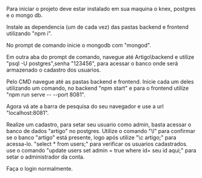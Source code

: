 Para iniciar o projeto deve estar instalado em sua maquina o knex, postgres e o mongo db.

Instale as dependencia (um de cada vez) das pastas backend e frontend utilizando "npm i".

No prompt de comando inicie o mongodb com "mongod".

Em outra aba do prompt de comando, navegue até Artigo\backend e utilize "psql -U postgres",senha "123456", para acessar o banco onde será armazenado o cadastro dos usuarios.

Pelo CMD navegue até as pastas backend e frontend. Inicie cada um deles utilizando um comando, no backend "npm start" e para o frontend utilize "npm run serve -- --port 8081".

Agora vá ate a barra de pesquisa do seu navegador e use a url "localhost:8081".

Realize um cadastro, para setar seu usuario como admin, basta acessar o banco de dados "artigo" no postgres. 
Utilize o comando "\l" para confirmar se o banco "artigo" está presente, logo após utilize "\c artigo;" para acessa-lo.
"select * from users;" para verificar os usuarios cadastrados.
use o comando "update users set admin = true where id= seu id aqui;" para setar o administrador da conta.

Faça o login normalmente.






